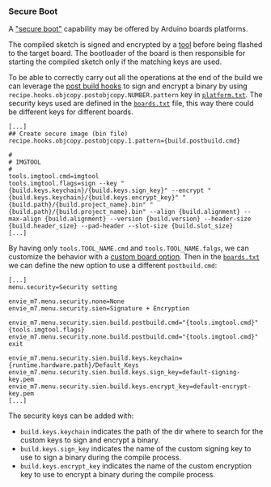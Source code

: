 ### Secure Boot

A ["secure boot"](https://www.keyfactor.com/blog/what-is-secure-boot-its-where-iot-security-starts/) capability may be
offered by Arduino boards platforms.

The compiled sketch is signed and encrypted by a [tool](../platform-specification.md#tools) before being flashed to the
target board. The bootloader of the board is then responsible for starting the compiled sketch only if the matching keys
are used.

To be able to correctly carry out all the operations at the end of the build we can leverage the
[post build hooks](../platform-specification.md#pre-and-post-build-hooks-since-arduino-ide-165) to sign and encrypt a
binary by using `recipe.hooks.objcopy.postobjcopy.NUMBER.pattern` key in
[`platform.txt`](../platform-specification.md#platformtxt). The security keys used are defined in the
[`boards.txt`](../platform-specification.md#boardstxt) file, this way there could be different keys for different
boards.

```
[...]
## Create secure image (bin file)
recipe.hooks.objcopy.postobjcopy.1.pattern={build.postbuild.cmd}

#
# IMGTOOL
#
tools.imgtool.cmd=imgtool
tools.imgtool.flags=sign --key "{build.keys.keychain}/{build.keys.sign_key}" --encrypt "{build.keys.keychain}/{build.keys.encrypt_key}" "{build.path}/{build.project_name}.bin" "{build.path}/{build.project_name}.bin" --align {build.alignment} --max-align {build.alignment} --version {build.version} --header-size {build.header_size} --pad-header --slot-size {build.slot_size}
[...]

```

By having only `tools.TOOL_NAME.cmd` and `tools.TOOL_NAME.falgs`, we can customize the behavior with a
[custom board option](../platform-specification.md#custom-board-options). Then in the
[`boards.txt`](../platform-specification.md#boardstxt) we can define the new option to use a different `postbuild.cmd`:

```
[...]
menu.security=Security setting

envie_m7.menu.security.none=None
envie_m7.menu.security.sien=Signature + Encryption

envie_m7.menu.security.sien.build.postbuild.cmd="{tools.imgtool.cmd}" {tools.imgtool.flags}
envie_m7.menu.security.none.build.postbuild.cmd="{tools.imgtool.cmd}" exit

envie_m7.menu.security.sien.build.keys.keychain={runtime.hardware.path}/Default_Keys
envie_m7.menu.security.sien.build.keys.sign_key=default-signing-key.pem
envie_m7.menu.security.sien.build.keys.encrypt_key=default-encrypt-key.pem
[...]
```

The security keys can be added with:

- `build.keys.keychain` indicates the path of the dir where to search for the custom keys to sign and encrypt a binary.
- `build.keys.sign_key` indicates the name of the custom signing key to use to sign a binary during the compile process.
- `build.keys.encrypt_key` indicates the name of the custom encryption key to use to encrypt a binary during the compile
  process.
